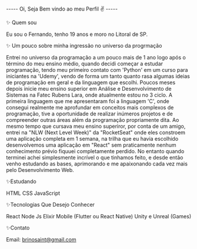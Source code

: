 ----- Oi, Seja Bem vindo ao meu Perfil ✌ -----

✨ Quem sou 

Eu sou o Fernando, tenho 19 anos e moro no Litoral de SP.

✨ Um pouco sobre minha ingressão no universo da progrmação

Entrei no universo da programação a um pouco mais de 1 ano logo após o término do meu ensino médio, quando decidi começar a estudar programação, tendo meu primeiro contato com 'Python' em um curso para iniciantes na 'Udemy', vendo de forma um tanto quanto rasa algumas ideias de programação em geral e da linguagem que escolhi. Poucos meses depois inicie meu ensino superior em Análise e Desenvolvimento de Sistemas na Fatec Rubens Lara, onde atualmente estou no 3 ciclo. A primeira linguagem que me apresentaram foi a linguagem 'C', onde consegui realmente me aprofundar em conceitos mais complexos de programação, tive a oportunidade de realizar inúmeros projetos e de compreender outras áreas além da programação propriamente dita. Ao mesmo tempo que cursava meu ensino superiror, por conta de um amigo, entrei na "NLW (Next Level Week)" da "RocketSeat" onde eles constroem uma aplicação completa em 1 semana, na trilha que eu havia escolhido desenvolvemos uma aplicação em "React" sem praticamente nenhum conhecimento prévio fiquuei completamente perdido. No entanto quando terminei achei simplesmente incrível o que tinhamos feito, e desde então venho estudando as bases, aprimorando e me apaixonando cada vez mais pelo Desenvolvimento Web.

✨Estudando

HTML
CSS
JavaScript

✨Tecnologias Que Desejo Conhecer

React
Node Js
Elixir
Mobile (Flutter ou React Native)
Unity e Unreal (Games)

✨Contato

Email: brinosaint@gmail.com


